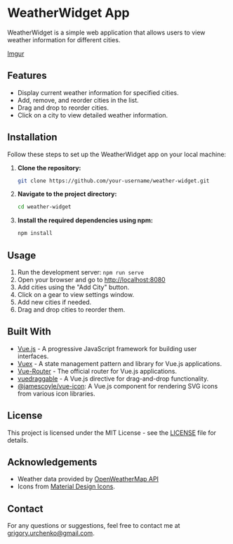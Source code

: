 # WeatherWidget App

WeatherWidget is a simple web application that allows users to view weather information for different cities.

[Imgur](https://imgur.com/uiOFhfC)


## Features

- Display current weather information for specified cities.
- Add, remove, and reorder cities in the list.
- Drag and drop to reorder cities.
- Click on a city to view detailed weather information.


## Installation

Follow these steps to set up the WeatherWidget app on your local machine:

1. **Clone the repository:**

   ```bash
   git clone https://github.com/your-username/weather-widget.git

2. **Navigate to the project directory:**

   ```bash
   cd weather-widget

3. **Install the required dependencies using npm:**

   ```bash
   npm install


## Usage

1. Run the development server: `npm run serve`
2. Open your browser and go to [http://localhost:8080](http://localhost:8080)
3. Add cities using the "Add City" button.
4. Click on a gear to view settings window.
5. Add new cities if needed.
6. Drag and drop cities to reorder them.


## Built With

- [Vue.js](https://vuejs.org/) -  A progressive JavaScript framework for building user interfaces.
- [Vuex](https://vuex.vuejs.org/) - A state management pattern and library for Vue.js applications.
- [Vue-Router](https://router.vuejs.org/) - The official router for Vue.js applications.
- [vuedraggable](https://github.com/SortableJS/Vue.Draggable) - A Vue.js directive for drag-and-drop functionality.
- [@jamescoyle/vue-icon](https://github.com/jamescoyle/vue-icon): A Vue.js component for rendering SVG icons from various icon libraries.


## License

This project is licensed under the MIT License - see the [LICENSE](LICENSE) file for details.


## Acknowledgements

- Weather data provided by [OpenWeatherMap API](https://openweathermap.org/)
- Icons from [Material Design Icons](https://materialdesignicons.com/).


## Contact

For any questions or suggestions, feel free to contact me at grigory.urchenko@gmail.com.
